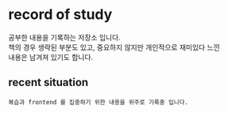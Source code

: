 # record of study

공부한 내용을 기록하는 저장소 입니다.  
책의 경우 생략된 부분도 있고, 중요하지 않지만 개인적으로 재미있다 느낀  
내용은 남겨져 있기도 합니다.

## recent situation

```
복습과 frontend 를 집중하기 위한 내용을 위주로 기록중 입니다.
```
